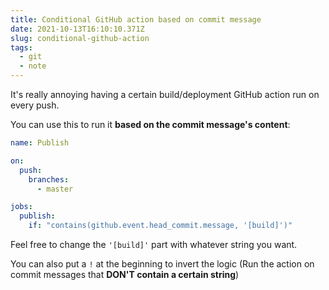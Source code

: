 ```yaml
---
title: Conditional GitHub action based on commit message
date: 2021-10-13T16:10:10.371Z
slug: conditional-github-action
tags:
  - git
  - note
---
```

It's really annoying having a certain build/deployment GitHub action run on every push.

You can use this to run it **based on the commit message's content**:

```yaml
name: Publish

on:
  push:
    branches:
      - master

jobs:
  publish:
    if: "contains(github.event.head_commit.message, '[build]')"
```

Feel free to change the `'[build]'` part with whatever string you want.

You can also put a `!` at the beginning to invert the logic (Run the action on commit messages that **DON'T contain a certain string**)